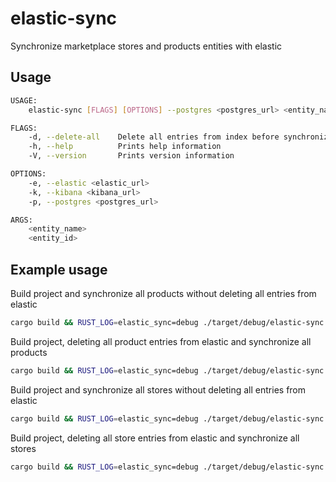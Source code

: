 # elastic-sync
Synchronize marketplace stores and products entities with elastic

## Usage
```bash
USAGE:
    elastic-sync [FLAGS] [OPTIONS] --postgres <postgres_url> <entity_name> [entity_id]

FLAGS:
    -d, --delete-all    Delete all entries from index before synchronization
    -h, --help          Prints help information
    -V, --version       Prints version information

OPTIONS:
    -e, --elastic <elastic_url>      
    -k, --kibana <kibana_url>        
    -p, --postgres <postgres_url>    

ARGS:
    <entity_name>    
    <entity_id> 
```

## Example usage

Build project and synchronize all products without deleting all entries from elastic
```bash
cargo build && RUST_LOG=elastic_sync=debug ./target/debug/elastic-sync --postgres "postgresql://stores:stores@100.71.27.96/stores" --elastic "http://100.66.28.123:9200" products
```

Build project, deleting all product entries from elastic and synchronize all products
```bash
cargo build && RUST_LOG=elastic_sync=debug ./target/debug/elastic-sync --postgres "postgresql://stores:stores@100.71.27.96/stores" --elastic "http://100.66.28.123:9200" --delete-all products
```

Build project and synchronize all stores without deleting all entries from elastic
```bash
cargo build && RUST_LOG=elastic_sync=debug ./target/debug/elastic-sync --postgres "postgresql://stores:stores@100.71.27.96/stores" --elastic "http://100.66.28.123:9200" stores
```

Build project, deleting all store entries from elastic and synchronize all stores
```bash
cargo build && RUST_LOG=elastic_sync=debug ./target/debug/elastic-sync --postgres "postgresql://stores:stores@100.71.27.96/stores" --elastic "http://100.66.28.123:9200" --delete-all stores
```
